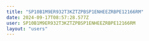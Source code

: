 ```yaml
---
title: "SP10B1M9ER932T3KZTZPBSP1ENHEEZRBPE12166RM"
date: 2024-09-17T08:57:28.577Z
user: SP10B1M9ER932T3KZTZPBSP1ENHEEZRBPE12166RM
layout: "users"
---
```

    